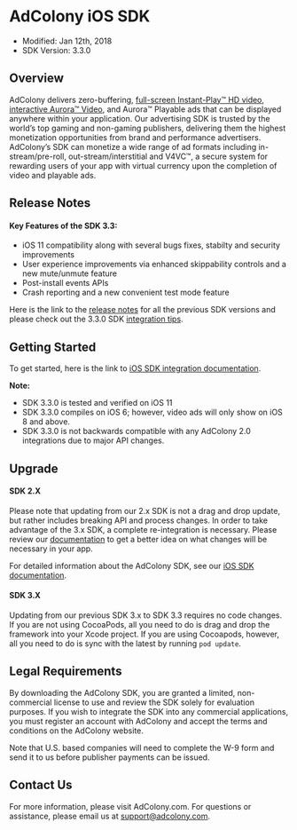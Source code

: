 # AdColony iOS SDK
* Modified: Jan 12th, 2018
* SDK Version: 3.3.0


## Overview
AdColony delivers zero-buffering, [full-screen Instant-Play™ HD video](https://www.adcolony.com/technology/instant-play/), [interactive Aurora™ Video](https://www.adcolony.com/technology/auroravideo), and Aurora™ Playable ads that can be displayed anywhere within your application. Our advertising SDK is trusted by the world’s top gaming and non-gaming publishers, delivering them the highest monetization opportunities from brand and performance advertisers. AdColony’s SDK can monetize a wide range of ad formats including in-stream/pre-roll, out-stream/interstitial and V4VC™, a secure system for rewarding users of your app with virtual currency upon the completion of video and playable ads.



## Release Notes

#### Key Features of the SDK 3.3:
* iOS 11 compatibility along with several bugs fixes, stabilty and security improvements
* User experience improvements via enhanced skippability controls and a new mute/unmute feature
* Post-install events APIs
* Crash reporting and a new convenient test mode feature

Here is the link to the [release notes](https://github.com/AdColony/AdColony-iOS-SDK-3/blob/master/CHANGELOG.md) for all the previous SDK versions and please check out the 3.3.0 SDK [integration tips](https://www.adcolony.com/blog/2017/09/14/6-steps-optimize-321-sdk-integration/).


## Getting Started
To get started, here is the link to [iOS SDK integration documentation](https://github.com/AdColony/AdColony-iOS-SDK-3/wiki).

**Note:**

* SDK 3.3.0 is tested and verified on iOS 11
* SDK 3.3.0 compiles on iOS 6; however, video ads will only show on iOS 8 and above.
* SDK 3.3.0 is not backwards compatible with any AdColony 2.0 integrations due to major API changes.

## Upgrade

#### SDK 2.X
Please note that updating from our 2.x SDK is not a drag and drop update, but rather includes breaking API and process changes. In order to take advantage of the 3.x SDK, a complete re-integration is necessary. Please review our [documentation](https://github.com/AdColony/AdColony-iOS-SDK-3/wiki) to get a better idea on what changes will be necessary in your app.

For detailed information about the AdColony SDK, see our [iOS SDK documentation](https://github.com/AdColony/AdColony-iOS-SDK-3/wiki).

#### SDK 3.X
Updating from our previous SDK 3.x to SDK 3.3 requires no code changes. If you are not using CocoaPods, all you need to do is drag and drop the framework into your Xcode project. If you are using Cocoapods, however, all you need to do is sync with the latest by running `pod update`.


## Legal Requirements
By downloading the AdColony SDK, you are granted a limited, non-commercial license to use and review the SDK solely for evaluation purposes.  If you wish to integrate the SDK into any commercial applications, you must register an account with AdColony and accept the terms and conditions on the AdColony website.

Note that U.S. based companies will need to complete the W-9 form and send it to us before publisher payments can be issued.

## Contact Us
For more information, please visit AdColony.com. For questions or assistance, please email us at support@adcolony.com.

